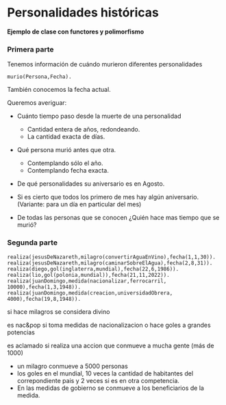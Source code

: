 # Personalidades históricas

**Ejemplo de clase con functores y polimorfismo**

### Primera parte

Tenemos información de cuándo murieron diferentes personalidades

```
murio(Persona,Fecha).
```
También conocemos la fecha actual.

Queremos averiguar:

* Cuánto tiempo paso desde la muerte de una personalidad
  - Cantidad entera de años, redondeando.
  - La cantidad exacta de días.

* Qué persona murió antes que otra. 
  - Contemplando sólo el año.
  - Contemplando fecha exacta.

* De qué personalidades su aniversario es en Agosto. 

* Si es cierto que todos los primero de mes hay algún aniversario. (Variante: para un día en particular del mes)

* De todas las personas que se conocen ¿Quién hace mas tiempo que se murió?

### Segunda parte

```
realiza(jesusDeNazareth,milagro(convertirAguaEnVino),fecha(1,1,30)).
realiza(jesusDeNazareth,milagro(caminarSobreElAgua),fecha(2,8,31)).
realiza(diego,gol(inglaterra,mundial),fecha(22,6,1986)).
realiza(lio,gol(polonia,mundial)),fecha(21,11,2022)).
realiza(juanDomingo,medida(nacionalizar,ferrocarril, 10000),fecha(1,3,1948)).
realiza(juanDomingo,medida(creacion,universidadObrera, 4000),fecha(19,8,1948)).
```

si hace milagros se considera divino

es nac&pop si toma medidas de nacionalizacion o hace goles a grandes potencias 

es aclamado si realiza una accion que conmueve a mucha gente (más de 1000)
* un milagro conmueve a 5000 personas
* los goles en el mundial, 10 veces la cantidad de habitantes del correpondiente pais y 2 veces si es en otra competencia.
* En las medidas de gobierno se conmueve a los beneficiarios de la medida. 




